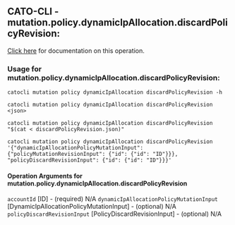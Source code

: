 
## CATO-CLI - mutation.policy.dynamicIpAllocation.discardPolicyRevision:
[Click here](https://api.catonetworks.com/documentation/#mutation-discardPolicyRevision) for documentation on this operation.

### Usage for mutation.policy.dynamicIpAllocation.discardPolicyRevision:

`catocli mutation policy dynamicIpAllocation discardPolicyRevision -h`

`catocli mutation policy dynamicIpAllocation discardPolicyRevision <json>`

`catocli mutation policy dynamicIpAllocation discardPolicyRevision "$(cat < discardPolicyRevision.json)"`

`catocli mutation policy dynamicIpAllocation discardPolicyRevision '{"dynamicIpAllocationPolicyMutationInput": {"policyMutationRevisionInput": {"id": {"id": "ID"}}}, "policyDiscardRevisionInput": {"id": {"id": "ID"}}}'`

#### Operation Arguments for mutation.policy.dynamicIpAllocation.discardPolicyRevision ####
`accountId` [ID] - (required) N/A 
`dynamicIpAllocationPolicyMutationInput` [DynamicIpAllocationPolicyMutationInput] - (optional) N/A 
`policyDiscardRevisionInput` [PolicyDiscardRevisionInput] - (optional) N/A 
